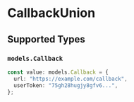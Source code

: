 # CallbackUnion


## Supported Types

### `models.Callback`

```typescript
const value: models.Callback = {
  url: "https://example.com/callback",
  userToken: "75gh28hugjy8gfv6...",
};
```

